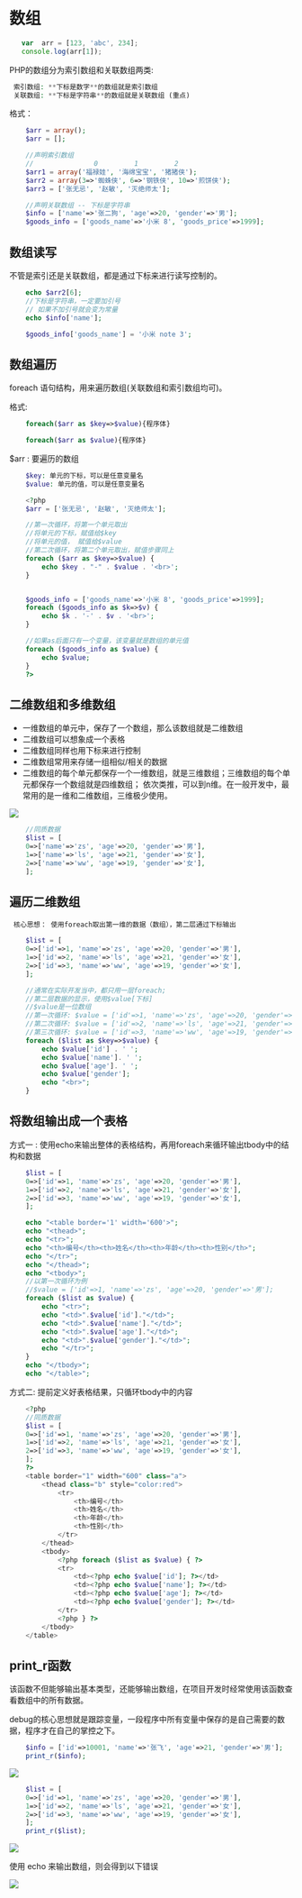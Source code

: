 # 数组

 ```javascript
    var  arr = [123, 'abc', 234];   
    console.log(arr[1]); 
```
   PHP的数组分为索引数组和关联数组两类:

```php
 索引数组: **下标是数字**的数组就是索引数组
 关联数组: **下标是字符串**的数组就是关联数组 (重点)
```

格式：

```php
    $arr = array();
    $arr = [];
```
```php
    //声明索引数组
    //               0         1         2
    $arr1 = array('福禄娃', '海绵宝宝', '猪猪侠');
    $arr2 = array(3=>'蜘蛛侠', 6=>'钢铁侠', 10=>'煎饼侠');
    $arr3 = ['张无忌', '赵敏', '灭绝师太'];

    //声明关联数组 -- 下标是字符串
    $info = ['name'=>'张二狗', 'age'=>20, 'gender'=>'男'];
    $goods_info = ['goods_name'=>'小米 8', 'goods_price'=>1999];
```

## 数组读写

   不管是索引还是关联数组，都是通过下标来进行读写控制的。
```php
    echo $arr2[6];
    //下标是字符串，一定要加引号
    // 如果不加引号就会变为常量
    echo $info['name'];

    $goods_info['goods_name'] = '小米 note 3';
```

## 数组遍历

foreach 语句结构，用来遍历数组(关联数组和索引数组均可)。

格式: 

```php
    foreach($arr as $key=>$value){程序体}

    foreach($arr as $value){程序体}
```

$arr : 要遍历的数组   

```php
    $key: 单元的下标，可以是任意变量名
    $value: 单元的值，可以是任意变量名
```
```php
    <?php 
    $arr = ['张无忌', '赵敏', '灭绝师太'];

    //第一次循环，将第一个单元取出
    //将单元的下标，赋值给$key
    //将单元的值， 赋值给$value
    //第二次循环，将第二个单元取出，赋值步骤同上
    foreach ($arr as $key=>$value) {
        echo $key . "-" . $value . '<br>';
    }


    $goods_info = ['goods_name'=>'小米 8', 'goods_price'=>1999];
    foreach ($goods_info as $k=>$v) {
        echo $k . '-' . $v . '<br>';
    }

    //如果as后面只有一个变量，该变量就是数组的单元值
    foreach ($goods_info as $value) {
        echo $value;
    }
    ?>
```

## 二维数组和多维数组

- 一维数组的单元中，保存了一个数组，那么该数组就是二维数组
- 二维数组可以想象成一个表格
- 二维数组同样也用下标来进行控制
- 二维数组常用来存储一组相似/相关的数据
- 二维数组的每个单元都保存一个一维数组，就是三维数组；三维数组的每个单元都保存一个数组就是四维数组； 依次类推，可以到n维。在一般开发中，最常用的是一维和二维数组，三维极少使用。
 
![](../media/1533544335589.png)
```php
    //同质数据
    $list = [
    0=>['name'=>'zs', 'age'=>20, 'gender'=>'男'],
    1=>['name'=>'ls', 'age'=>21, 'gender'=>'女'],
    2=>['name'=>'ww', 'age'=>19, 'gender'=>'女'],
    ];
```

## 遍历二维数组

     核心思想： 使用foreach取出第一维的数据（数组），第二层通过下标输出
```php
    $list = [
    0=>['id'=>1, 'name'=>'zs', 'age'=>20, 'gender'=>'男'],
    1=>['id'=>2, 'name'=>'ls', 'age'=>21, 'gender'=>'女'],
    2=>['id'=>3, 'name'=>'ww', 'age'=>19, 'gender'=>'女'],
    ];

    //通常在实际开发当中，都只用一层foreach;
    //第二层数据的显示，使用$value[下标]
    //$value是一位数组
    //第一次循环: $value = ['id'=>1, 'name'=>'zs', 'age'=>20, 'gender'=>'男'];
    //第二次循环: $value = ['id'=>2, 'name'=>'ls', 'age'=>21, 'gender'=>'女'];
    //第三次循环: $value = ['id'=>3, 'name'=>'ww', 'age'=>19, 'gender'=>'女']
    foreach ($list as $key=>$value) {
        echo $value['id'] . ' ';
        echo $value['name']. ' ';
        echo $value['age']. ' ';
        echo $value['gender'];
        echo "<br>";
    }
```

## 将数组输出成一个表格

方式一 : 使用echo来输出整体的表格结构，再用foreach来循环输出tbody中的结构和数据
```php
    $list = [
    0=>['id'=>1, 'name'=>'zs', 'age'=>20, 'gender'=>'男'],
    1=>['id'=>2, 'name'=>'ls', 'age'=>21, 'gender'=>'女'],
    2=>['id'=>3, 'name'=>'ww', 'age'=>19, 'gender'=>'女'],
    ];

    echo "<table border='1' width='600'>";
    echo "<thead>";
    echo "<tr>";
    echo "<th>编号</th><th>姓名</th><th>年龄</th><th>性别</th>";
    echo "</tr>";
    echo "</thead>";
    echo "<tbody>";
    //以第一次循环为例
    //$value = ['id'=>1, 'name'=>'zs', 'age'=>20, 'gender'=>'男'];
    foreach ($list as $value) {
        echo "<tr>";
        echo "<td>".$value['id']."</td>";
        echo "<td>".$value['name']."</td>";
        echo "<td>".$value['age']."</td>";
        echo "<td>".$value['gender']."</td>";
        echo "</tr>";
    }
    echo "</tbody>";
    echo "</table>";
```

方式二: 提前定义好表格结果，只循环tbody中的内容

```php
    <?php 
    //同质数据
    $list = [
    0=>['id'=>1, 'name'=>'zs', 'age'=>20, 'gender'=>'男'],
    1=>['id'=>2, 'name'=>'ls', 'age'=>21, 'gender'=>'女'],
    2=>['id'=>3, 'name'=>'ww', 'age'=>19, 'gender'=>'女'],
    ];
    ?>
    <table border="1" width="600" class="a">
        <thead class="b" style="color:red">
            <tr>
                <th>编号</th>
                <th>姓名</th>
                <th>年龄</th>
                <th>性别</th>
            </tr>
        </thead>
        <tbody>
            <?php foreach ($list as $value) { ?>
            <tr>
                <td><?php echo $value['id']; ?></td>
                <td><?php echo $value['name']; ?></td>
                <td><?php echo $value['age']; ?></td>
                <td><?php echo $value['gender']; ?></td>
            </tr>
            <?php } ?>
        </tbody>
    </table>
```


## print_r函数

   该函数不但能够输出基本类型，还能够输出数组，在项目开发时经常使用该函数查看数组中的所有数据。

   debug的核心思想就是跟踪变量，一段程序中所有变量中保存的是自己需要的数据，程序才在自己的掌控之下。

```php
    $info = ['id'=>10001, 'name'=>'张飞', 'age'=>21, 'gender'=>'男'];
    print_r($info);
```

![](../media/1533781004203.png)

```php
    $list = [
    0=>['id'=>1, 'name'=>'zs', 'age'=>20, 'gender'=>'男'],
    1=>['id'=>2, 'name'=>'ls', 'age'=>21, 'gender'=>'女'],
    2=>['id'=>3, 'name'=>'ww', 'age'=>19, 'gender'=>'女'],
    ];
    print_r($list);
```

![](../media/1533781034981.png)

使用 echo  来输出数组，则会得到以下错误

![](../media/1533781096919.png)







